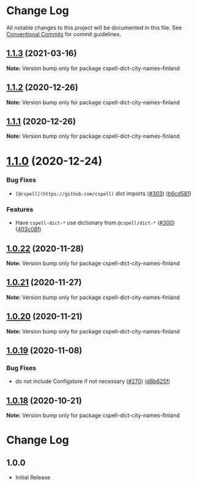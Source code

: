 # Change Log

All notable changes to this project will be documented in this file.
See [Conventional Commits](https://conventionalcommits.org) for commit guidelines.

## [1.1.3](https://github.com/streetsidesoftware/cspell-dicts/compare/cspell-dict-city-names-finland@1.1.2...cspell-dict-city-names-finland@1.1.3) (2021-03-16)

**Note:** Version bump only for package cspell-dict-city-names-finland





## [1.1.2](https://github.com/streetsidesoftware/cspell-dicts/compare/cspell-dict-city-names-finland@1.1.1...cspell-dict-city-names-finland@1.1.2) (2020-12-26)

**Note:** Version bump only for package cspell-dict-city-names-finland





## [1.1.1](https://github.com/streetsidesoftware/cspell-dicts/compare/cspell-dict-city-names-finland@1.1.0...cspell-dict-city-names-finland@1.1.1) (2020-12-26)

**Note:** Version bump only for package cspell-dict-city-names-finland





# [1.1.0](https://github.com/streetsidesoftware/cspell-dicts/compare/cspell-dict-city-names-finland@1.0.22...cspell-dict-city-names-finland@1.1.0) (2020-12-24)


### Bug Fixes

* `[@cspell](https://github.com/cspell)` dict imports ([#303](https://github.com/streetsidesoftware/cspell-dicts/issues/303)) ([b6cd581](https://github.com/streetsidesoftware/cspell-dicts/commit/b6cd58114caa8752fba69522e6b740a4be74dd6e))


### Features

* Have `cspell-dict-*` use dictionary from `@cspell/dict-*` ([#300](https://github.com/streetsidesoftware/cspell-dicts/issues/300)) ([403c08f](https://github.com/streetsidesoftware/cspell-dicts/commit/403c08fbd1d11a083f586e591b87ef9a47f71944))





## [1.0.22](https://github.com/streetsidesoftware/cspell-dicts/compare/cspell-dict-city-names-finland@1.0.21...cspell-dict-city-names-finland@1.0.22) (2020-11-28)

**Note:** Version bump only for package cspell-dict-city-names-finland





## [1.0.21](https://github.com/streetsidesoftware/cspell-dicts/compare/cspell-dict-city-names-finland@1.0.20...cspell-dict-city-names-finland@1.0.21) (2020-11-27)

**Note:** Version bump only for package cspell-dict-city-names-finland





## [1.0.20](https://github.com/streetsidesoftware/cspell-dicts/compare/cspell-dict-city-names-finland@1.0.19...cspell-dict-city-names-finland@1.0.20) (2020-11-21)

**Note:** Version bump only for package cspell-dict-city-names-finland

## [1.0.19](https://github.com/streetsidesoftware/cspell-dicts/compare/cspell-dict-city-names-finland@1.0.18...cspell-dict-city-names-finland@1.0.19) (2020-11-08)

### Bug Fixes

- do not include Configstore if not necessary ([#270](https://github.com/streetsidesoftware/cspell-dicts/issues/270)) ([d8b625f](https://github.com/streetsidesoftware/cspell-dicts/commit/d8b625f2f42d5cc6c4a9390216ac1e5037886e44))

## [1.0.18](https://github.com/streetsidesoftware/cspell-dicts/compare/cspell-dict-city-names-finland@1.0.17...cspell-dict-city-names-finland@1.0.18) (2020-10-21)

**Note:** Version bump only for package cspell-dict-city-names-finland

# Change Log

## 1.0.0

- Initial Release
